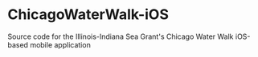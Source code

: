 ChicagoWaterWalk-iOS
====================

Source code for the Illinois-Indiana Sea Grant's Chicago Water Walk iOS-based mobile application
